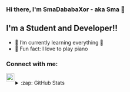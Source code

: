 ### Hi there, I'm SmaDababaXor - aka Sma 👋

## I'm a Student and Developer!!

- 🌱 I’m currently learning everything 🤣
- 🎹 Fun fact: I love to play piano 

### Connect with me:

[<img align="left" alt="critic.host" width="22px" src="https://cdn.discordapp.com/attachments/847210730432233512/847219675624767488/Critic_Circle.png" />][website]


<br />


<details>
  <summary>:zap: GitHub Stats</summary>

  <img align="left" alt="codeSTACKr's GitHub Stats" src="https://github-readme-stats.vercel.app/api?username=SmaDababaXor&show_icons=false&theme=radical" />

</details>

[website]: https://critic.host
